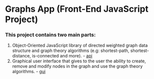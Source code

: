 # Graphs App (Front-End JavaScript Project)

### This project contains two main parts:

1. Object-Oriented JavaScript library of directed weighted graph data structure and graph theory algorithms (e.g: shortest-path, shortest-distance, is-connected and more). - [api](js/api)
2. Graphical user interface that gives to the user the ability to create, remove and modify nodes in the graph and use the graph theory algorithms. - [gui](js/gui)
